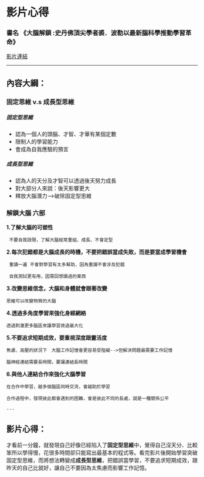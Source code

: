 # 影片心得
### 書名 《大腦解鎖 :史丹佛頂尖學者裘．波勒以最新腦科學推動學習革命》
[影片連結](https://www.youtube.com/watch?v=DgbSc6Ys710)

---

## 內容大綱：

### 固定思維 v.s 成長型思維

##### 固定型思維
* 認為一個人的頭腦、才智、才華有某個定數
* 限制人的學習能力
* 會成為自我應驗的預言

##### 成長型思維
* 認為人的天分及才智可以透過後天努力成長
* 對大部分人來說：後天影響更大
* 釋放大腦潛力-->破除固定型思維



### 解鎖大腦 六部

**1.了解大腦的可塑性**

     不要自我設限，了解大腦經常重組、成長、不會定型

**2.每次犯錯都是大腦成長的時機，不要把錯誤當成失敗，而是要當成學習機會**

     重讀一遍 不會對學習有太多幫助，因為重讀不會涉及犯錯

     自我測試更有用，因需回想讀過的東西

**3.改變思維信念，大腦和身體就會跟著改變**

    思維可以改變物質的大腦

**4.透過多角度學習來強化身經網絡**

    透過刺激更多腦區來讓學習效過最大化

**5.不要追求短期成效，要重視深度跟靈活度**

    焦慮、高壓的狀況下　大腦工作記憶會更容易受阻礙-->但解決問題最需要工作記憶

    腦神經連結需要長時間，要讓連結長時間
    

**6.與他人連結合作來強化大腦學習**

    在合作中學習，越多個腦區同時交流，會越助於學習

    合作過程中，發現彼此都會遇到的困難，會是彼此不同的長處，就是一種關係公平

    ---

## 影片心得：
才看前一分鐘，就發現自己好像已經陷入了**固定型思維**中，覺得自己沒天分、比較笨所以學得慢，花很多時間卻只能寫出最基本的程式等。看完影片後開始學習突破固定型思維，而將想法轉變成**成長型思維**，把錯誤當學習，不要追求短期成效，跟昨天的自己比就好，讓自己不要因為太焦慮而影響工作記憶。
